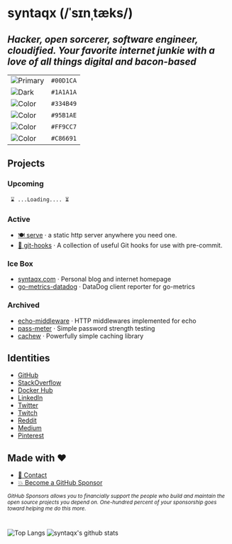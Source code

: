 # syntaqx (/ˈsɪnˌtæks/)

## <em>Hacker, open sorcerer, software engineer, cloudified. Your favorite internet junkie with a love of all things digital and bacon-based</em>

|                                                            |           |
| ---------------------------------------------------------- | --------- |
| ![Primary](https://img.shields.io/badge/-%2300D1CA-00D1CA) | `#00D1CA` |
| ![Dark](https://img.shields.io/badge/-%231A1A1A-1A1A1A)    | `#1A1A1A` |
| ![Color](https://img.shields.io/badge/-%23334B49-334B49)   | `#334B49` |
| ![Color](https://img.shields.io/badge/-%2395B1AE-95B1AE)   | `#95B1AE` |
| ![Color](https://img.shields.io/badge/-%23FF9CC7-FF9CC7)   | `#FF9CC7` |
| ![Color](https://img.shields.io/badge/-%23C86691-C86691)   | `#C86691` |

## Projects

### Upcoming

` ⌛ ...Loading.... ⏳`

### Active

- [🍽️ serve](https://github.com/syntaqx/serve) · a static http server anywhere you need one.
- [🎣 git-hooks](https://github.com/syntaqx/git-hooks) · A collection of useful Git hooks for use with pre-commit.

### Ice Box

- [syntaqx.com](https://syntaqx.com) · Personal blog and internet homepage
- [go-metrics-datadog](https://github.com/syntaqx/go-metrics-datadog) · DataDog client reporter for go-metrics

### Archived

- [echo-middleware](https://github.com/syntaqx/echo-middleware) · HTTP middlewares implemented for echo
- [pass-meter](https://github.com/syntaqx/pass-meter) · Simple password strength testing
- [cachew](https://github.com/syntaqx/cachew) · Powerfully simple caching library

## Identities

- [GitHub](https://github.com/syntaqx)
- [StackOverflow](https://stackoverflow.com/users/1295839/syntaqx)
- [Docker Hub](https://hub.docker.com/u/syntaqx)
- [LinkedIn](https://www.linkedin.com/in/syntaqx)
- [Twitter](https://twitter.com/syntaqx)
- [Twitch](https://www.twitch.tv/syntaqx)
- [Reddit](https://reddit.com/users/syntaqx)
- [Medium](https://medium.com/@syntaqx)
- [Pinterest](https://www.pinterest.com/syntaqx)

## Made with :heart:

- [:email: Contact](mailto:syntaqx@gmail.com)
- [:boom: Become a GitHub Sponsor](https://github.com/sponsors/syntaqx)

<sub><i>
GitHub Sponsors allows you to financially support the people who build and
maintain the open source projects you depend on. One-hundred percent of your
sponsorship goes toward helping me do this more.
</sub></i>

#

![Top Langs](https://github-readme-stats.vercel.app/api/top-langs/?username=syntaqx&hide=html)
![syntaqx's github stats](https://github-readme-stats.vercel.app/api?username=syntaqx&show_icons=true&count_private=true&line_height=40)
